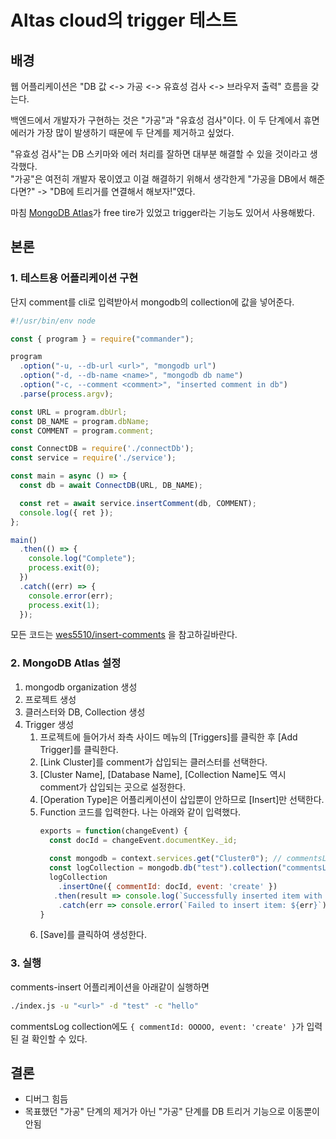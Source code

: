 # Altas cloud의 trigger 테스트

## 배경

웹 어플리케이션은 "DB 값 <-> 가공 <-> 유효성 검사 <-> 브라우저 출력" 흐름을 갖는다.  

백엔드에서 개발자가 구현하는 것은 "가공"과 "유효성 검사"이다. 이 두 단계에서 휴면 에러가 가장 많이 발생하기 때문에 두 단계를 제거하고 싶었다.   

"유효성 검사"는 DB 스키마와 에러 처리를 잘하면 대부분 해결할 수 있을 것이라고 생각했다.  
"가공"은 여전히 개발자 몫이였고 이걸 해결하기 위해서 생각한게 "가공을 DB에서 해준다면?" -> "DB에 트리거를 연결해서 해보자!"였다.  

마침 [MongoDB Atlas](https://www.mongodb.com/cloud/atlas)가 free tire가 있었고 trigger라는 기능도 있어서 사용해봤다.  

## 본론
### 1. 테스트용 어플리케이션 구현
단지 comment를 cli로 입력받아서 mongodb의 collection에 값을 넣어준다.

```javascript
#!/usr/bin/env node

const { program } = require("commander");

program
  .option("-u, --db-url <url>", "mongodb url")
  .option("-d, --db-name <name>", "mongodb db name")
  .option("-c, --comment <comment>", "inserted comment in db")
  .parse(process.argv);

const URL = program.dbUrl;
const DB_NAME = program.dbName;
const COMMENT = program.comment;

const ConnectDB = require('./connectDb');
const service = require('./service');

const main = async () => {
  const db = await ConnectDB(URL, DB_NAME);

  const ret = await service.insertComment(db, COMMENT);
  console.log({ ret });
};

main()
  .then(() => {
    console.log("Complete");
    process.exit(0);
  })
  .catch((err) => {
    console.error(err);
    process.exit(1);
  });
```
모든 코드는 [wes5510/insert-comments](https://github.com/wes5510/insert-comments) 을 참고하길바란다.

### 2. MongoDB Atlas 설정
1. mongodb organization 생성
2. 프로젝트 생성
3. 클러스터와 DB, Collection 생성
4. Trigger 생성
    1. 프로젝트에 들어가서 좌측 사이드 메뉴의 [Triggers]를 클릭한 후 [Add Trigger]를 클릭한다.
    2. [Link Cluster]를 comment가 삽입되는 클러스터를 선택한다.
    3. [Cluster Name], [Database Name], [Collection Name]도 역시 comment가 삽입되는 곳으로 설정한다.
    4. [Operation Type]은 어플리케이션이 삽입뿐이 안하므로 [Insert]만 선택한다.
    5. Function 코드를 입력한다. 나는 아래와 같이 입력했다.
        ```javascript
        exports = function(changeEvent) {
          const docId = changeEvent.documentKey._id;
  
          const mongodb = context.services.get("Cluster0"); // commentsLog가 있는 클러스터 이름이다. 잘못 넣으면 오류가 남.로그를 봐도 알기 어려움.
          const logCollection = mongodb.db("test").collection("commentsLog");
          logCollection
            .insertOne({ commentId: docId, event: 'create' })
           .then(result => console.log(`Successfully inserted item with _id: ${result.insertedId}`))
            .catch(err => console.error(`Failed to insert item: ${err}`));
        }
       ```
     6. [Save]를 클릭하여 생성한다.

### 3. 실행

comments-insert 어플리케이션을 아래같이 실행하면
```sh
./index.js -u "<url>" -d "test" -c "hello"
```
commentsLog collection에도 `{ commentId: OOOOO, event: 'create' }`가 입력된 걸 확인할 수 있다.

## 결론
- 디버그 힘듬
- 목표했던 "가공" 단계의 제거가 아닌 "가공" 단계를 DB 트리거 기능으로 이동뿐이 안됨
